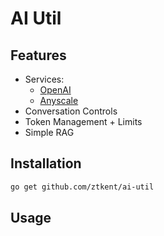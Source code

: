# AI Util

## Features 
- Services:
    - [OpenAI](https://platform.openai.com/docs/overview)
    - [Anyscale](https://docs.endpoints.anyscale.com/)
- Conversation Controls
- Token Management + Limits
- Simple RAG

## Installation
```bash
go get github.com/ztkent/ai-util
```

## Usage
